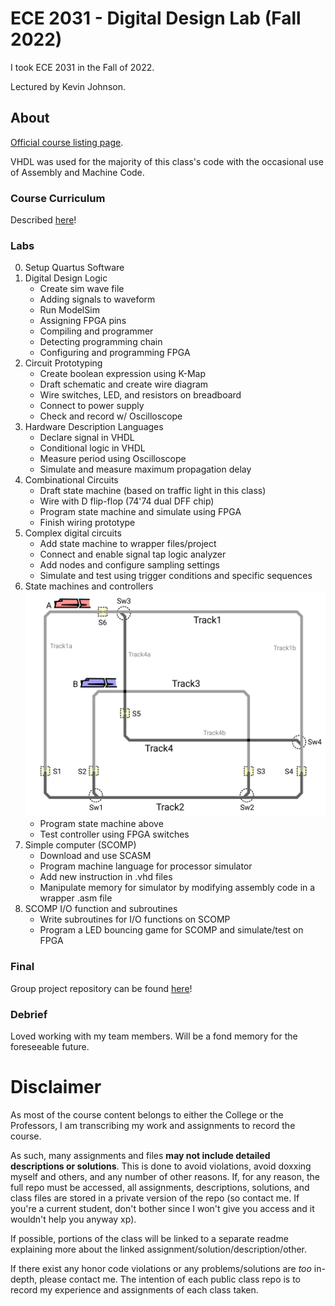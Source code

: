 # ECE 2031 - Digital Design Lab (Fall 2022)
I took ECE 2031 in the Fall of 2022.

Lectured by Kevin Johnson.

## About
[Official course listing page](https://oscar.gatech.edu/bprod/bwckctlg.p_disp_course_detail?cat_term_in=201308&subj_code_in=CS&crse_numb_in=3630).

VHDL was used for the majority of this class's code with the occasional use of Assembly and Machine Code.

### Course Curriculum
Described [here](https://ece.gatech.edu/courses/ece2031)!

### Labs
0. Setup Quartus Software
1. Digital Design Logic
    - Create sim wave file
    - Adding signals to waveform
    - Run ModelSim
    - Assigning FPGA pins
    - Compiling and programmer
    - Detecting programming chain
    - Configuring and programming FPGA
2. Circuit Prototyping
    - Create boolean expression using K-Map
    - Draft schematic and create wire diagram
    - Wire switches, LED, and resistors on breadboard
    - Connect to power supply
    - Check and record w/ Oscilloscope
3. Hardware Description Languages
    - Declare signal in VHDL
    - Conditional logic in VHDL
    - Measure period using Oscilloscope
    - Simulate and measure maximum propagation delay
4. Combinational Circuits
    - Draft state machine (based on traffic light in this class)
    - Wire with D flip-flop (74'74 dual DFF chip)
    - Program state machine and simulate using FPGA
    - Finish wiring prototype
5. Complex digital circuits
    - Add state machine to wrapper files/project
    - Connect and enable signal tap logic analyzer
    - Add nodes and configure sampling settings
    - Simulate and test using trigger conditions and specific sequences
6. State machines and controllers
    ![StateMachine](https://github.com/d-lee-te/ECE-2031/blob/87b12b0eea170ca56e5a5fb6e98bd3f9574188f3/TrainLayoutn.png)
    - Program state machine above
    - Test controller using FPGA switches
7. Simple computer (SCOMP)
    - Download and use SCASM
    - Program machine language for processor simulator
    - Add new instruction in .vhd files
    - Manipulate memory for simulator by modifying assembly code in a wrapper .asm file
8. SCOMP I/O function and subroutines
    - Write subroutines for I/O functions on SCOMP
    - Program a LED bouncing game for SCOMP and simulate/test on FPGA

### Final
Group project repository can be found [here](https://github.com/d-lee-te/Sinusoidal-Audio-Peripheral)!

### Debrief
Loved working with my team members. Will be a fond memory for the foreseeable future.

# Disclaimer
As most of the course content belongs to either the College or the Professors, I am transcribing my work and assignments to record the course.

As such, many assignments and files **may not include detailed descriptions or solutions**. This is done to avoid violations, avoid doxxing myself and others, and any number of other reasons. If, for any reason, the full repo must be accessed, all assignments, descriptions, solutions, and class files are stored in a private version of the repo (so contact me. If you're a current student, don't bother since I won't give you access and it wouldn't help you anyway xp).

If possible, portions of the class will be linked to a separate readme explaining more about the linked assignment/solution/description/other.

If there exist any honor code violations or any problems/solutions are *too* in-depth, please contact me. The intention of each public class repo is to record my experience and assignments of each class taken.

